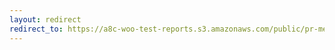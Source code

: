 ```yaml
---
layout: redirect
redirect_to: https://a8c-woo-test-reports.s3.amazonaws.com/public/pr-merge/44917/e2e/index.html
---
```

